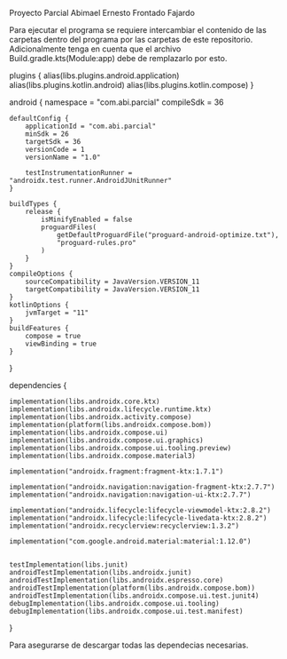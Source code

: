 Proyecto Parcial
Abimael Ernesto Frontado Fajardo

Para ejecutar el programa se requiere intercambiar el contenido de las carpetas dentro del programa por las carpetas de este repositorio.
Adicionalmente tenga en cuenta que el archivo Build.gradle.kts(Module:app) debe de remplazarlo por esto.

plugins {
    alias(libs.plugins.android.application)
    alias(libs.plugins.kotlin.android)
    alias(libs.plugins.kotlin.compose)
}

android {
    namespace = "com.abi.parcial"
    compileSdk = 36

    defaultConfig {
        applicationId = "com.abi.parcial"
        minSdk = 26
        targetSdk = 36
        versionCode = 1
        versionName = "1.0"

        testInstrumentationRunner = "androidx.test.runner.AndroidJUnitRunner"
    }

    buildTypes {
        release {
            isMinifyEnabled = false
            proguardFiles(
                getDefaultProguardFile("proguard-android-optimize.txt"),
                "proguard-rules.pro"
            )
        }
    }
    compileOptions {
        sourceCompatibility = JavaVersion.VERSION_11
        targetCompatibility = JavaVersion.VERSION_11
    }
    kotlinOptions {
        jvmTarget = "11"
    }
    buildFeatures {
        compose = true
        viewBinding = true
    }
}

dependencies {

    implementation(libs.androidx.core.ktx)
    implementation(libs.androidx.lifecycle.runtime.ktx)
    implementation(libs.androidx.activity.compose)
    implementation(platform(libs.androidx.compose.bom))
    implementation(libs.androidx.compose.ui)
    implementation(libs.androidx.compose.ui.graphics)
    implementation(libs.androidx.compose.ui.tooling.preview)
    implementation(libs.androidx.compose.material3)

    implementation("androidx.fragment:fragment-ktx:1.7.1")

    implementation("androidx.navigation:navigation-fragment-ktx:2.7.7")
    implementation("androidx.navigation:navigation-ui-ktx:2.7.7")

    implementation("androidx.lifecycle:lifecycle-viewmodel-ktx:2.8.2")
    implementation("androidx.lifecycle:lifecycle-livedata-ktx:2.8.2")
    implementation("androidx.recyclerview:recyclerview:1.3.2")

    implementation("com.google.android.material:material:1.12.0")


    testImplementation(libs.junit)
    androidTestImplementation(libs.androidx.junit)
    androidTestImplementation(libs.androidx.espresso.core)
    androidTestImplementation(platform(libs.androidx.compose.bom))
    androidTestImplementation(libs.androidx.compose.ui.test.junit4)
    debugImplementation(libs.androidx.compose.ui.tooling)
    debugImplementation(libs.androidx.compose.ui.test.manifest)
}

Para asegurarse de descargar todas las dependecias necesarias.
